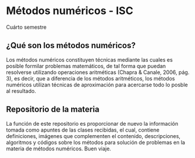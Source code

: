 # Métodos numéricos - ISC
Cuárto semestre

<h2>¿Qué son los métodos numéricos?</h2>
Los métodos numéricos constituyen técnicas mediante las cuales es posible formilar problemas matemáticos, de tal forma que puedan resolverse utilizando operaciones aritméticas (Chapra & Canale, 2006, pág. 3), es decir, que a diferencia de los métodos aritméticos, los métodos numéricos utilizan técnicas de aproximación para acercarse todo lo posble al resultado.

<h2>Repositorio de la materia</h2>
La función de este repositorio es proporcionar de nuevo la información tomada como apuntes de las clases recibidas, el cual, contiene definiciones, imágenes que complementen el contenido, descripciones, algoritmos y códigos sobre los métodos para solución de problemas en la materia de métodos numéricos. Buen viaje.
